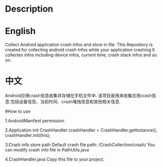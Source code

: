 # Description

# English
Collect Android application crash infos and store in file.
This Repository is created for collecting android crash infos while your application crashing.It collectes infos including device infos, current time, crash stack infos and so on.

# 中文
Android应用crash信息收集并存储在手机文件中.
该项目是用来收集应用crash信息.包括设备信息、当前时间、crash堆栈信息和其他相关信息.

#How to use

1.AndroidManifest permission
<!-- Read and write sd card permission -->
<uses-permission android:name="android.permission.READ_EXTERNAL_STORAGE" />
<uses-permission android:name="android.permission.WRITE_EXTERNAL_STORAGE" />

2.Application init
CrashHandler crashHandler = CrashHandler.getInstance();
crashHandler.init(this);

3.Crash info store path
Default crash file path: /CrashCollection/crash/
You can modify crash info file in PathUtils.java

4.CrashHandler.java
Copy this file to your project.
